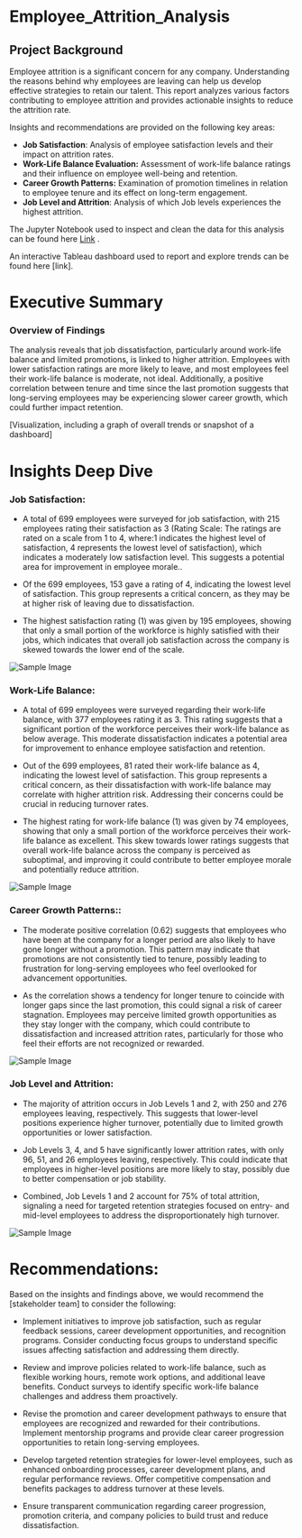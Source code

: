 # Employee_Attrition_Analysis


## Project Background
Employee attrition is a significant concern for any company. Understanding the reasons behind why employees are leaving can help us develop effective strategies to retain our talent. This report analyzes various factors contributing to employee attrition and provides actionable insights to reduce the attrition rate.


Insights and recommendations are provided on the following key areas:

- **Job Satisfaction**:  Analysis of employee satisfaction levels and their impact on attrition rates.
- **Work-Life Balance Evaluation:**  Assessment of work-life balance ratings and their influence on employee well-being and retention.
- **Career Growth Patterns:**  Examination of promotion timelines in relation to employee tenure and its effect on long-term engagement.
- **Job Level and Attrition**: Analysis of which Job levels experiences the highest attrition.


The Jupyter Notebook used to inspect and clean the data for this analysis can be found here [Link](https://www.google.com)
.

An interactive Tableau dashboard used to report and explore trends can be found here [link].


# Executive Summary

### Overview of Findings

The analysis reveals that job dissatisfaction, particularly around work-life balance and limited promotions, is linked to higher attrition. Employees with lower satisfaction ratings are more likely to leave, and most employees feel their work-life balance is moderate, not ideal. Additionally, a positive correlation between tenure and time since the last promotion suggests that long-serving employees may be experiencing slower career growth, which could further impact retention.

[Visualization, including a graph of overall trends or snapshot of a dashboard]



# Insights Deep Dive
### Job Satisfaction:

*  A total of 699 employees were surveyed for job satisfaction, with 215 employees rating their satisfaction as 3 (Rating Scale: The ratings are rated on a scale from 1 to 4, where:1 indicates the highest level of satisfaction, 4 represents the lowest level of satisfaction), which indicates a moderately low satisfaction level. This suggests a potential area for improvement in employee morale..
  
*  Of the 699 employees, 153 gave a rating of 4, indicating the lowest level of satisfaction. This group represents a critical concern, as they may be at higher risk of leaving due to dissatisfaction.
  
*  The highest satisfaction rating (1) was given by 195 employees, showing that only a small portion of the workforce is highly satisfied with their jobs, which indicates that overall job satisfaction across the company is skewed towards the lower end of the scale.
  
![Sample Image](job_rating.png)



### Work-Life Balance:

* A total of 699 employees were surveyed regarding their work-life balance, with 377 employees rating it as 3. This rating suggests that a significant portion of the workforce perceives their work-life balance as below average. This moderate dissatisfaction indicates a potential area for improvement to enhance employee satisfaction and retention.
  
* Out of the 699 employees, 81 rated their work-life balance as 4, indicating the lowest level of satisfaction. This group represents a critical concern, as their dissatisfaction with work-life balance may correlate with higher attrition risk. Addressing their concerns could be crucial in reducing turnover rates.
  
* The highest rating for work-life balance (1) was given by 74 employees, showing that only a small portion of the workforce perceives their work-life balance as excellent. This skew towards lower ratings suggests that overall work-life balance across the company is perceived as suboptimal, and improving it could contribute to better employee morale and potentially reduce attrition.
  

![Sample Image](work_life_rating.png)


### Career Growth Patterns::

* The moderate positive correlation (0.62) suggests that employees who have been at the company for a longer period are also likely to have gone longer without a promotion. This pattern may indicate that promotions are not consistently tied to tenure, possibly leading to frustration for long-serving employees who feel overlooked for advancement opportunities.
  
* As the correlation shows a tendency for longer tenure to coincide with longer gaps since the last promotion, this could signal a risk of career stagnation. Employees may perceive limited growth opportunities as they stay longer with the company, which could contribute to dissatisfaction and increased attrition rates, particularly for those who feel their efforts are not recognized or rewarded.

![Sample Image](promotion.png)


### Job Level and Attrition:

* The majority of attrition occurs in Job Levels 1 and 2, with 250 and 276 employees leaving, respectively. This suggests that lower-level positions experience higher turnover, potentially due to limited growth opportunities or lower satisfaction.
  
* Job Levels 3, 4, and 5 have significantly lower attrition rates, with only 96, 51, and 26 employees leaving, respectively. This could indicate that employees in higher-level positions are more likely to stay, possibly due to better compensation or job stability.
  
*  Combined, Job Levels 1 and 2 account for 75% of total attrition, signaling a need for targeted retention strategies focused on entry- and mid-level employees to address the disproportionately high turnover.

![Sample Image](job_level.png)



# Recommendations:

Based on the insights and findings above, we would recommend the [stakeholder team] to consider the following: 

*  Implement initiatives to improve job satisfaction, such as regular feedback sessions, career development opportunities, and recognition programs. Consider conducting focus groups to understand specific issues affecting satisfaction and addressing them directly.
  
* Review and improve policies related to work-life balance, such as flexible working hours, remote work options, and additional leave benefits. Conduct surveys to identify specific work-life balance challenges and address them proactively.
  
* Revise the promotion and career development pathways to ensure that employees are recognized and rewarded for their contributions. Implement mentorship programs and provide clear career progression opportunities to retain long-serving employees.
  
* Develop targeted retention strategies for lower-level employees, such as enhanced onboarding processes, career development plans, and regular performance reviews. Offer competitive compensation and benefits packages to address turnover at these levels.
  
* Ensure transparent communication regarding career progression, promotion criteria, and company policies to build trust and reduce dissatisfaction.


